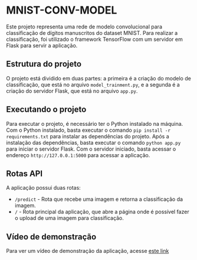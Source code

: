# MNIST-CONV-MODEL

Este projeto representa uma rede de modelo convolucional para classificação de dígitos manuscritos do dataset MNIST. Para realizar a classificação, foi utilizado o framework TensorFlow com um servidor em Flask para servir a aplicação.

## Estrutura do projeto

O projeto está dividido em duas partes: a primeira é a criação do modelo de classificação, que está no arquivo `model_trainment.py`, e a segunda é a criação do servidor Flask, que está no arquivo `app.py`.

## Executando o projeto

Para executar o projeto, é necessário ter o Python instalado na máquina. Com o Python instalado, basta executar o comando `pip install -r requirements.txt` para instalar as dependências do projeto. Após a instalação das dependências, basta executar o comando `python app.py` para iniciar o servidor Flask. Com o servidor iniciado, basta acessar o endereço `http://127.0.0.1:5000` para acessar a aplicação.

## Rotas API

A aplicação possui duas rotas:

- `/predict` - Rota que recebe uma imagem e retorna a classificação da imagem.
- `/` - Rota principal da aplicação, que abre a página onde é possível fazer o upload de uma imagem para classificação.

## Vídeo de demonstração

Para ver um vídeo de demonstração da aplicação, acesse [este link](https://www.youtube.com/watch?v=3QJz1J7J1Zo)